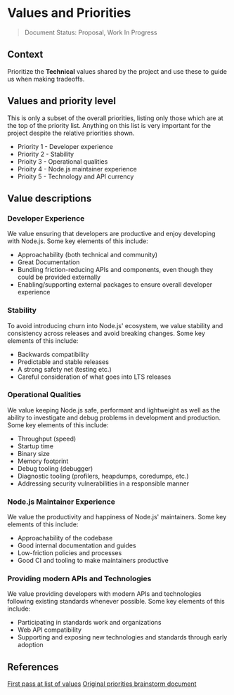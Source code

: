 # Values and Priorities

> Document Status: Proposal, Work In Progress

## Context

Prioritize the **Technical** values shared by the project and use these to guide us when making tradeoffs.


## Values and priority level

This is only a subset of the overall priorities, listing only those which are at the
top of the priority list. Anything on this list is very important for the project
despite the relative priorities shown.

- Priority 1 - Developer experience
- Priority 2 - Stability
- Prioity 3 - Operational qualities
- Prioity 4 - Node.js maintainer experience
- Prioity 5 - Technology and API currency

## Value descriptions

### Developer Experience
We value ensuring that developers are productive and enjoy developing with Node.js. Some key elements of this include:
- Approachability (both technical and community)
- Great Documentation 
- Bundling friction-reducing APIs and components, even though they could be provided externally
- Enabling/supporting external packages to ensure overall developer experience

### Stability
To avoid introducing churn into Node.js' ecosystem, we value stability and consistency across releases and avoid breaking changes. Some key elements of this include:
- Backwards compatibility
- Predictable and stable releases
- A strong safety net (testing etc.) 
- Careful consideration of what goes into LTS releases 

### Operational Qualities
We value keeping Node.js safe, performant and lightweight as well as the ability to investigate and debug problems in development and production. Some key elements of this include:  
- Throughput (speed)
- Startup time
- Binary size
- Memory footprint
- Debug tooling (debugger)
- Diagnostic tooling (profilers, heapdumps, coredumps, etc.)
- Addressing security vulnerabilities in a responsible manner

### Node.js Maintainer Experience
We value the productivity and happiness of Node.js' maintainers. Some key elements of this include:
- Approachability of the codebase
- Good internal documentation and guides
- Low-friction policies and processes
- Good CI and tooling to make maintainers productive

### Providing modern APIs and Technologies
We value providing developers with modern APIs and technologies following existing standards whenever possible. Some key elements of this include:
- Participating in standards work and organizations
- Web API compatibility
- Supporting and exposing new technologies and standards through early adoption

## References

[First pass at list of values](https://github.com/nodejs/next-10/issues/5)
[Original priorities brainstorm document](https://docs.google.com/document/d/1sbO_zCn9n_JH2zuGtqNAahUhA_mGFA89DdAme8nEdsw)
